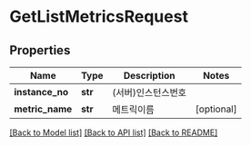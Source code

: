 # GetListMetricsRequest

## Properties
Name | Type | Description | Notes
------------ | ------------- | ------------- | -------------
**instance_no** | **str** | (서버)인스턴스번호 | 
**metric_name** | **str** | 메트릭이름 | [optional] 

[[Back to Model list]](../README.md#documentation-for-models) [[Back to API list]](../README.md#documentation-for-api-endpoints) [[Back to README]](../README.md)


